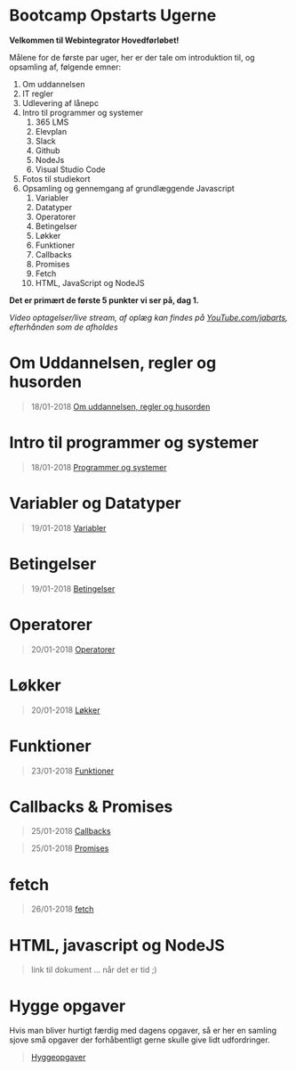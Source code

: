 # Bootcamp Opstarts Ugerne
**Velkommen til Webintegrator Hovedførløbet!**

Målene for de første par uger, her er der tale om introduktion til, og opsamling af, følgende emner:
1. Om uddannelsen 
1. IT regler
1. Udlevering af lånepc
1. Intro til programmer og systemer
   1. 365 LMS
   1. Elevplan
   1. Slack
   1. Github
   1. NodeJs
   1. Visual Studio Code
1. Fotos til studiekort
1. Opsamling og gennemgang af grundlæggende Javascript 
   1. Variabler
   1. Datatyper
   1. Operatorer
   1. Betingelser
   1. Løkker
   1. Funktioner
   1. Callbacks
   1. Promises
   1. Fetch
   1. HTML, JavaScript og NodeJS

**Det er primært de første 5 punkter vi ser på, dag 1.**


*Video optagelser/live stream, af oplæg kan findes på [YouTube.com/jabarts](https://youtube.com/jabarts), efterhånden som de afholdes*



# Om Uddannelsen, regler og husorden
>18/01-2018 [Om uddannelsen, regler og husorden](./regler-og-husorden.md)


# Intro til programmer og systemer 
>18/01-2018 [Programmer og systemer](./programmer-og-systemer.md)


# Variabler og Datatyper 
>19/01-2018 [Variabler](./variabler.md)


# Betingelser 
>19/01-2018 [Betingelser](./conditions.md)


# Operatorer 
>20/01-2018 [Operatorer](./operatorer.md)


# Løkker 
>20/01-2018 [Løkker](./loops.md)


# Funktioner 
>23/01-2018 [Funktioner](./functions.md)


# Callbacks & Promises
>25/01-2018 [Callbacks](./callbacks.md)

>25/01-2018 [Promises](./promises.md)

# fetch 
>26/01-2018 [fetch](./fetch.md)


# HTML, javascript og NodeJS
>link til dokument ... når det er tid ;) 



# Hygge opgaver
Hvis man bliver hurtigt færdig med dagens opgaver, så er her en samling sjove små opgaver der forhåbentligt gerne skulle give lidt udfordringer.

> [Hyggeopgaver](./hygge-opgaver.md)
